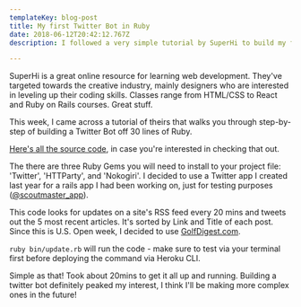 ```yaml
---
templateKey: blog-post
title: My first Twitter Bot in Ruby
date: 2018-06-12T20:42:12.767Z
description: I followed a very simple tutorial by SuperHi to build my first Twitter Bot.

---
```

SuperHi is a great online resource for learning web development. They've targeted towards the creative industry, mainly designers who are interested in leveling up their coding skills. Classes range from HTML/CSS to React and Ruby on Rails courses. Great stuff.

This week, I came across a tutorial of theirs that walks you through step-by-step of building a Twitter Bot off 30 lines of Ruby.

[Here's all the source code](https://github.com/PHironaka/gd-bot), in case you're interested in checking that out. 

The there are three Ruby Gems you will need to install to your project file: 'Twitter', 'HTTParty', and 'Nokogiri'. I decided to use a Twitter app I created last year for a rails app I had been working on, just for testing purposes ([@scoutmaster_app](https://twitter.com/scoutmaster_app)). 

This code looks for updates on a site's RSS feed every 20 mins and tweets out the 5 most recent articles. It's sorted by Link and Title of each post. Since this is U.S. Open week, I decided to use [GolfDigest.com](https://golfdigest.com). 

`ruby bin/update.rb` will run the code - make sure to test via your terminal first before deploying the command via Heroku CLI.

Simple as that! Took about 20mins to get it all up and running. Building a twitter bot definitely peaked my interest, I think I'll be making more complex ones in the future!
